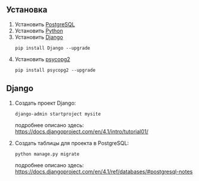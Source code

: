 ## Установка

1. Установить [PostgreSQL](https://www.postgresql.org/download/)
2. Установить [Python](https://www.python.org/downloads/)
3. Установить [Django](https://www.djangoproject.com/download/)
   ```
   pip install Django --upgrade
   ```
4. Установить [psycopg2](https://www.psycopg.org/install/)
   ```
   pip install psycopg2 --upgrade
   ```
## Django

1. Создать проект Django:
   ```
   django-admin startproject mysite
   ```

   подробнее описано здесь: https://docs.djangoproject.com/en/4.1/intro/tutorial01/
2. Создать таблицы для проекта в PostgreSQL:
   ```
   python manage.py migrate
   ```

   подробнее описано здесь: https://docs.djangoproject.com/en/4.1/ref/databases/#postgresql-notes
